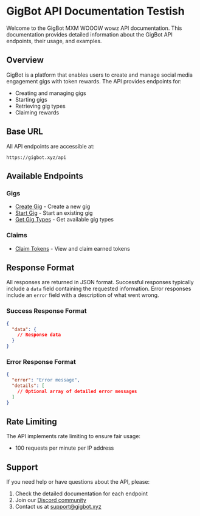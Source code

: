 # GigBot API Documentation Testish

Welcome to the GigBot MXM WOOOW wowz API documentation. This documentation provides detailed information about the GigBot API endpoints, their usage, and examples.

## Overview

GigBot is a platform that enables users to create and manage social media engagement gigs with token rewards. The API provides endpoints for:

- Creating and managing gigs
- Starting gigs
- Retrieving gig types
- Claiming rewards

## Base URL

All API endpoints are accessible at:

```
https://gigbot.xyz/api
```

## Available Endpoints

### Gigs

- [Create Gig](/api/gigs-create.md) - Create a new gig
- [Start Gig](/api/gigs-start.md) - Start an existing gig
- [Get Gig Types](/api/gigs-types.md) - Get available gig types

### Claims

- [Claim Tokens](/api/claim.md) - View and claim earned tokens

## Response Format

All responses are returned in JSON format. Successful responses typically include a `data` field containing the requested information. Error responses include an `error` field with a description of what went wrong.

### Success Response Format

```json
{
  "data": {
    // Response data
  }
}
```

### Error Response Format

```json
{
  "error": "Error message",
  "details": [
    // Optional array of detailed error messages
  ]
}
```

## Rate Limiting

The API implements rate limiting to ensure fair usage:

- 100 requests per minute per IP address

## Support

If you need help or have questions about the API, please:

1. Check the detailed documentation for each endpoint
2. Join our [Discord community](https://discord.gg/gigbot)
3. Contact us at support@gigbot.xyz
